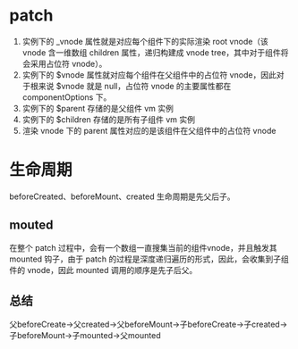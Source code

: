 # patch

1. 实例下的 _vnode 属性就是对应每个组件下的实际渲染 root vnode（该 vnode 含一维数组 children 属性，递归构建成 vnode tree，其中对于组件将会采用占位符 vnode）。
2. 实例下的 $vnode 属性就对应每个组件在父组件中的占位符 vnode，因此对于根来说 $vnode 就是 null，占位符 vnode 的主要属性都在 componentOptions 下。
3. 实例下的 $parent 存储的是父组件 vm 实例
4. 实例下的 $children 存储的是所有子组件 vm 实例
5. 渲染 vnode 下的 parent 属性对应的是该组件在父组件中的占位符 vnode

# 生命周期

beforeCreated、beforeMount、created 生命周期是先父后子。

## mouted

在整个 patch 过程中，会有一个数组一直搜集当前的组件vnode，并且触发其 mounted 钩子，由于 patch 的过程是深度递归遍历的形式，因此，会收集到子组件的 vnode，因此 mounted 调用的顺序是先子后父。



## 总结

父beforeCreate->父created->父beforeMount->子beforeCreate->子created->子beforeMount->子mounted->父mounted







